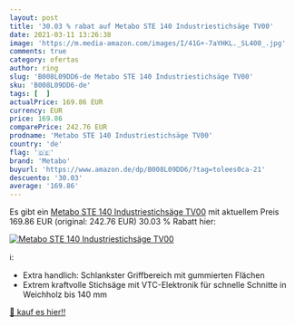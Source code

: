 ```yaml
---
layout: post
title: '30.03 % rabat auf Metabo STE 140 Industriestichsäge TV00'
date: 2021-03-11 13:26:38
image: 'https://m.media-amazon.com/images/I/41G+-7aYHKL._SL400_.jpg'
comments: true
category: ofertas
author: ring
slug: 'B008L09DD6-de Metabo STE 140 Industriestichsäge TV00'
sku: 'B008L09DD6-de'
tags: [  ]
actualPrice: 169.86 EUR
currency: EUR
price: 169.86
comparePrice: 242.76 EUR
prodname: 'Metabo STE 140 Industriestichsäge TV00'
country: 'de'
flag: '🇩🇪'
brand: 'Metabo'
buyurl: 'https://www.amazon.de/dp/B008L09DD6/?tag=tolees0ca-21'
descuento: '30.03'
average: '169.86'
---
```


Es gibt ein [Metabo STE 140 Industriestichsäge TV00](https://www.amazon.de/dp/B008L09DD6/?tag=tolees0ca-21) mit aktuellem Preis 169.86 EUR (original: 242.76 EUR) 30.03 % Rabatt hier:

[![Metabo STE 140 Industriestichsäge TV00](https://m.media-amazon.com/images/I/41G+-7aYHKL._SL400_.jpg)](https://www.amazon.de/dp/B008L09DD6/?tag=tolees0ca-21)

ℹ️:

- Extra handlich: Schlankster Griffbereich mit gummierten Flächen
- Extrem kraftvolle Stichsäge mit VTC-Elektronik für schnelle Schnitte in Weichholz bis 140 mm

[🛒 kauf es hier!!](https://www.amazon.de/dp/B008L09DD6/?tag=tolees0ca-21)
